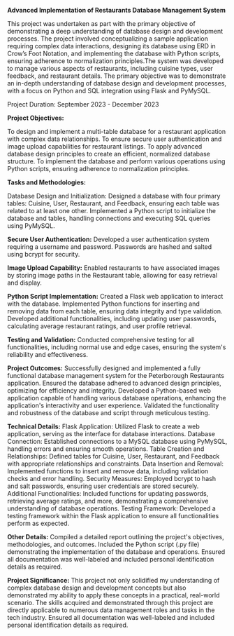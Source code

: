 **Advanced Implementation of Restaurants Database Management System**

This project was undertaken as part with the primary objective of demonstrating a deep understanding of database design and development processes. The project involved conceptualizing a sample application requiring complex data interactions, designing its database using ERD in Crow’s Foot Notation, and implementing the database with Python scripts, ensuring adherence to normalization principles.The system was developed to manage various aspects of restaurants, including cuisine types, user feedback, and restaurant details. The primary objective was to demonstrate an in-depth understanding of database design and development processes, with a focus on Python and SQL integration using Flask and PyMySQL.

Project Duration:
September 2023 - December 2023

**Project Objectives:**

To design and implement a multi-table database for a restaurant application with complex data relationships.
To ensure secure user authentication and image upload capabilities for restaurant listings.
To apply advanced database design principles to create an efficient, normalized database structure.
To implement the database and perform various operations using Python scripts, ensuring adherence to normalization principles.

**Tasks and Methodologies:**

Database Design and Initialization:
Designed a database with four primary tables: Cuisine, User, Restaurant, and Feedback, ensuring each table was related to at least one other.
Implemented a Python script to initialize the database and tables, handling connections and executing SQL queries using PyMySQL.

**Secure User Authentication:**
Developed a user authentication system requiring a username and password. Passwords are hashed and salted using bcrypt for security.

**Image Upload Capability:**
Enabled restaurants to have associated images by storing image paths in the Restaurant table, allowing for easy retrieval and display.

**Python Script Implementation:**
Created a Flask web application to interact with the database.
Implemented Python functions for inserting and removing data from each table, ensuring data integrity and type validation.
Developed additional functionalities, including updating user passwords, calculating average restaurant ratings, and user profile retrieval.

**Testing and Validation:**
Conducted comprehensive testing for all functionalities, including normal use and edge cases, ensuring the system's reliability and effectiveness.

**Project Outcomes:**
Successfully designed and implemented a fully functional database management system for the Peterborough Restaurants application.
Ensured the database adhered to advanced design principles, optimizing for efficiency and integrity.
Developed a Python-based web application capable of handling various database operations, enhancing the application's interactivity and user experience.
Validated the functionality and robustness of the database and script through meticulous testing.

**Technical Details:**
Flask Application: Utilized Flask to create a web application, serving as the interface for database interactions.
Database Connection: Established connections to a MySQL database using PyMySQL, handling errors and ensuring smooth operations.
Table Creation and Relationships: Defined tables for Cuisine, User, Restaurant, and Feedback with appropriate relationships and constraints.
Data Insertion and Removal: Implemented functions to insert and remove data, including validation checks and error handling.
Security Measures: Employed bcrypt to hash and salt passwords, ensuring user credentials are stored securely.
Additional Functionalities: Included functions for updating passwords, retrieving average ratings, and more, demonstrating a comprehensive understanding of database operations.
Testing Framework: Developed a testing framework within the Flask application to ensure all functionalities perform as expected.

**Other Details:**
Compiled a detailed report outlining the project's objectives, methodologies, and outcomes.
Included the Python script (.py file) demonstrating the implementation of the database and operations.
Ensured all documentation was well-labeled and included personal identification details as required.

**Project Significance:**
This project not only solidified my understanding of complex database design and development concepts but also demonstrated my ability to apply these concepts in a practical, real-world scenario. The skills acquired and demonstrated through this project are directly applicable to numerous data management roles and tasks in the tech industry.
Ensured all documentation was well-labeled and included personal identification details as required.

